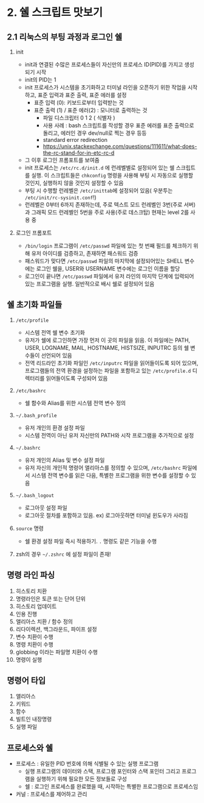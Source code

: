 # 2. 쉘 스크립트 맛보기
## 2.1 리눅스의 부팅 과정과 로그인 쉘
1. init
	- init과 연결된 수많은 프로세스들이 자신만의 프로세스 ID(PID)를 가지고 생성되기 시작 
	- init의 PID는 1
	- init 프로세스가 시스템을 초기화하고 터미널 라인을 오픈하기 위한 작업을 시작하고, 표준 입력과 표준 출력, 표준 에러를 설정
		- 표준 입력 (0): 키보드로부터 입력받는 것
		- 표준 출력 (1) / 표준 에러(2) : 모니터로 출력하는 것
			- 파일 디스크립터 0 1 2 ( 식별자 ) 
			- 사용 사례 : bash 스크립트를 작성할 경우 표준 에러를 표준 출력으로 돌리고, 에러인 경우 dev/null로 찍는 경우 등등 
			- standard error redirection
			- https://unix.stackexchange.com/questions/111611/what-does-the-rc-stand-for-in-etc-rc-d
	- 그 이후 로그인 프롬포트를 보여줌
	- init 프로세스는 `/etc/rc.d/init.d` 에 런레벨별로 설정되어 있는 쉘 스크립트를 실행. 이 스크립트들은 `chkconfig` 명령을 사용해 부팅 시 자동으로 실행할 것인지, 실행하지 않을 것인지 설정할 수 있음
	- 부팅 시 수행할 런레벨은 `/etc/inittab`에 설정되어 있음( 우분투는 `/etc/init/rc-sysinit.conf`!)
	- 런레벨은 0부터 6까지 존재하는데, 주로 텍스트 모드 런레벨인 3번(주로 서버)과 그래픽 모드 런레벨인 5번을 주로 사용(주로 데스크탑) 현재는 level 2를 사용 중
	
2. 로그인 프롬포트 
	- `/bin/login` 프로그램이 `/etc/passwd` 파일에 있는 첫 번째 필드를 체크하기 위해 유저 아이디를 검증하고, 존재하면 패스워드 검증
	- 패스워드가 맞다면 `/etc/passwd` 파일의 마지막에 설정되어있는 SHELL 변수에는 로그인 쉘을, USER와 USERNAME 변수에는 로그인 이름을 할당
	- 로그인이 끝나면 `/etc/passwd` 파일에서 유저 라인의 마지막 단계에 입력되어 있는 프로그램을 실행. 일반적으로 배시 쉘로 설정되어 있음
	
## 쉘 초기화 파일들 
1. `/etc/profile`
	- 시스템 전역 쉘 변수 초기화
	- 유저가 쉘에 로그인하면 가장 먼저 이 곳의 파일을 읽음. 이 파일에는 PATH, USER, LOGNAME, MAIL, HOSTNAME, HISTSIZE, INPUTRC 등의 쉘 변수들이 선언되어 있음
	- 전역 리드라인 초기화 파일인 `/etc/inputrc` 파일을 읽어들이도록 되어 있으며, 프로그램들의 전역 환경을 설정하는 파일을 포함하고 있는 `/etc/profile.d` 디렉터리를 읽어들이도록 구성되어 있음
	
2. `/etc/bashrc`
	- 쉘 함수와 Alias를 위한 시스템 전역 변수 정의
	
3. `~/.bash_profile`
	- 유저 개인의 환경 설정 파일
	- 시스템 전역이 아닌 유저 자신만의 PATH와 시작 프로그램을 추가적으로 설정 
	
4. `~/.bashrc`
	- 유저 개인의 Alias 및 변수 설정 파일
	- 유저 자신의 개인적 명령어 앨리아스를 정의할 수 있으며, `/etc/bashrc` 파일에서 시스템 전역 변수를 읽은 다음, 특별한 프로그램을 위한 변수를 설정할 수 있음
	
5. `~/.bash_logout`
	- 로그아웃 설정 파일
	- 로그아웃 절차를 포함하고 있음. ex) 로그아웃하면 터미널 윈도우가 사라짐
	
6. `source` 명령
	- 쉘 환경 설정 파일 즉시 적용하기. `.` 명령도 같은 기능을 수행

7. zsh의 경우 `~/.zshrc` 에 설정 파일이 존재!

## 명령 라인 파싱
1. 히스토리 치환
2. 명령라인은 토큰 또는 단어 단위
3. 히스토리 업데이트
4. 인용 진행
5. 앨리아스 치환 / 함수 정의
6. 리다이렉션, 백그라운드, 파이프 설정
7. 변수 치환이 수행
8. 명령 치환이 수행
9. globbing 이라는 파일명 치환이 수행
10. 명령이 실행


## 명령어 타입
1. 앨리아스 
2. 키워드
3. 함수 
4. 빌트인 내장명령
5. 실행 파일	

## 프로세스와 쉘
- 프로세스 : 유일한 PID 번호에 의해 식별될 수 있는 실행 프로그램
	- 실행 프로그램의 데이터와 스택, 프로그램 포인터와 스택 포인터 그리고 프로그램을 실행하기 위해 필요한 모든 정보들로 구성 
	- 쉘 : 로그인 프로세스를 완료했을 때, 시작하는 특별한 프로그램으로 프로세스임
- 커널 : 프로세스를 제어하고 관리
